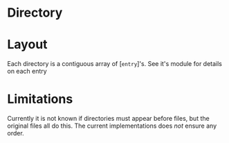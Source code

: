 # Directory

# Layout

Each directory is a contiguous array of [`entry`]'s.
See it's module for details on each entry

# Limitations

Currently it is not known if directories must appear before files, but the original
files all do this.
The current implementations does _not_ ensure any order.
